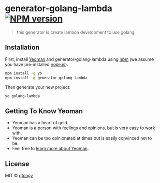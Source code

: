 # generator-golang-lambda [![NPM version][npm-image]][npm-url]

> this generator is create lambda development to use golang.

## Installation

First, install [Yeoman](http://yeoman.io) and generator-golang-lambda using [npm](https://www.npmjs.com/) (we assume you have pre-installed [node.js](https://nodejs.org/)).

```bash
npm install -g yo
npm install -g generator-golang-lambda
```

Then generate your new project:

```bash
yo golang-lambda
```

## Getting To Know Yeoman

- Yeoman has a heart of gold.
- Yeoman is a person with feelings and opinions, but is very easy to work with.
- Yeoman can be too opinionated at times but is easily convinced not to be.
- Feel free to [learn more about Yeoman](http://yeoman.io/).

## License

MIT © [gtongy](https://github.com/gtongy)

[npm-image]: https://badge.fury.io/js/generator-golang-lambda.svg
[npm-url]: https://npmjs.org/package/generator-golang-lambda
